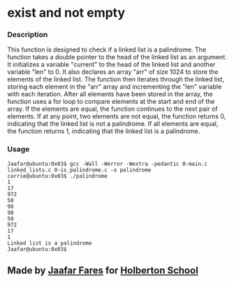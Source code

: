 # exist and not empty



### Description

This function is designed to check if a linked list is a palindrome. The function takes a double pointer to the head of the linked list as an argument. It initializes a variable "current" to the head of the linked list and another variable "len" to 0. It also declares an array "arr" of size 1024 to store the elements of the linked list. The function then iterates through the linked list, storing each element in the "arr" array and incrementing the "len" variable with each iteration. After all elements have been stored in the array, the function uses a for loop to compare elements at the start and end of the array. If the elements are equal, the function continues to the next pair of elements. If at any point, two elements are not equal, the function returns 0, indicating that the linked list is not a palindrome. If all elements are equal, the function returns 1, indicating that the linked list is a palindrome.



### Usage

```
Jaafar@ubuntu:0x03$ gcc -Wall -Werror -Wextra -pedantic 0-main.c linked_lists.c 0-is_palindrome.c -o palindrome
carrie@ubuntu:0x03$ ./palindrome
1
17
972
50
98
98
50
972
17
1
Linked list is a palindrome
Jaafar@ubuntu:0x03$
```



## Made by [Jaafar Fares](https://github.com/jaafarfares) for [Holberton School](https://www.holbertonschool.com/)



